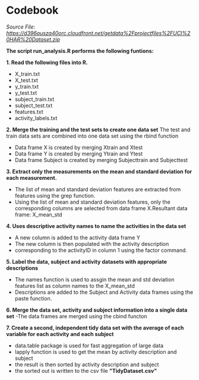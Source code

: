 Codebook
========================================================

*Source File: https://d396qusza40orc.cloudfront.net/getdata%2Fprojectfiles%2FUCI%20HAR%20Dataset.zip*


**The script run_analysis.R performs the following funtions:**

**1. Read the following files into R.**
- X_train.txt
- X_test.txt
- y_train.txt
- y_test.txt
- subject_train.txt
- subject_test.txt
- features.txt
- activity_labels.txt

**2. Merge the training and the test sets to create one data set**
The test and train data sets are combined into one data set using the
rbind function

- Data frame X is created by merging Xtrain and Xtest
- Data frame Y is created by merging Ytrain and Ytest
- Data frame Subject is created by merging Subjecttrain  and Subjecttest

**3. Extract only the measurements on the mean and standard deviation
for each measurement.**
- The list of mean and standard deviation features are extracted from
features using the grep function.
- Using the list of mean and standard deviation features, only the
corresponding columns are selected from data frame X.Resultant data
frame: X_mean_std

**4. Uses descriptive activity names to name the activities in the data set**

- A new column is added to the activity data frame Y
- The new column is then populated with the activity description
- corresponding to the activityID in column 1 using the factor command.

**5. Label the data, subject and activity datasets with appropriate
descriptions**
- The names function is used to assgin the mean and std deviation
features list as column names to the X_mean_std
- Descriptions are added to the Subject and Activity data frames using
the paste function.

**6. Merge the data set, activity and subject information into a
single data set**
-The data frames are merged using the cbind functon

**7. Create a second, independent tidy data set with the average of
each variable for each activity and each subject**
- data.table package is used for fast aggregation of large data
- lapply function is used to get the mean by activity description and subject
- the result is then sorted by activity description and subject
- the sorted out is written to the csv file **"TidyDataset.csv"**